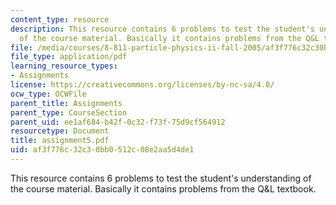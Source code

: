 ```yaml
---
content_type: resource
description: This resource contains 6 problems to test the student's understanding
  of the course material. Basically it contains problems from the Q&L textbook.
file: /media/courses/8-811-particle-physics-ii-fall-2005/af3f776c32c30bb0512c08e2aa5d4de1_assignment5.pdf
file_type: application/pdf
learning_resource_types:
- Assignments
license: https://creativecommons.org/licenses/by-nc-sa/4.0/
ocw_type: OCWFile
parent_title: Assignments
parent_type: CourseSection
parent_uid: ee1af684-b42f-0c32-f73f-75d9cf564912
resourcetype: Document
title: assignment5.pdf
uid: af3f776c-32c3-0bb0-512c-08e2aa5d4de1
---
```

This resource contains 6 problems to test the student's understanding of the course material. Basically it contains problems from the Q&L textbook.
